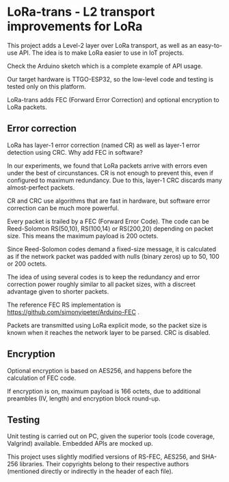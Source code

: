 # LoRa-trans - L2 transport improvements for LoRa

This project adds a Level-2 layer over LoRa transport, as well as an
easy-to-use API. The idea is to make LoRa easier to use in IoT projects.

Check the Arduino sketch which is a complete example of API usage.

Our target hardware is TTGO-ESP32, so the low-level code and testing is
tested only on this platform.

LoRa-trans adds FEC (Forward Error Correction) and optional encryption
to LoRa packets.

## Error correction

LoRa has layer-1 error correction (named CR) as well as layer-1 error
detection using CRC. Why add FEC in software?

In our experiments, we found that LoRa packets arrive with errors even under
the best of circunstances. CR is not enough to prevent this, even if configured
to maximum redundancy. Due to this, layer-1 CRC discards many almost-perfect
packets.

CR and CRC use algorithms that are fast in hardware, but software error correction
can be much more powerful.

Every packet is trailed by a FEC (Forward Error Code). The code can be
Reed-Solomon RS(50,10), RS(100,14) or RS(200,20) depending on packet
size. This means the maximum payload is 200 octets.

Since Reed-Solomon codes demand a fixed-size message, it is calculated as if
the network packet was padded with nulls (binary zeros) up to 50, 100 or 200
octets.

The idea of using several codes is to keep the redundancy and error correction
power roughly similar to all packet sizes, with a discreet advantage given to
shorter packets.

The reference FEC RS implementation is https://github.com/simonyipeter/Arduino-FEC .

Packets are transmitted using LoRa explicit mode, so the packet size is known
when it reaches the network layer to be parsed. CRC is disabled.

## Encryption

Optional encryption is based on AES256, and happens before the calculation
of FEC code.

If encryption is on, maximum payload is 166 octets, due to additional preambles
(IV, length) and encryption block round-up.

## Testing

Unit testing is carried out on PC, given the superior tools (code coverage,
Valgrind) available. Embedded APIs are mocked up.

This project uses slightly modified versions of RS-FEC, AES256, and SHA-256 
libraries. Their copyrights belong to their respective authors (mentioned 
directly or indirectly in the header of each file).
